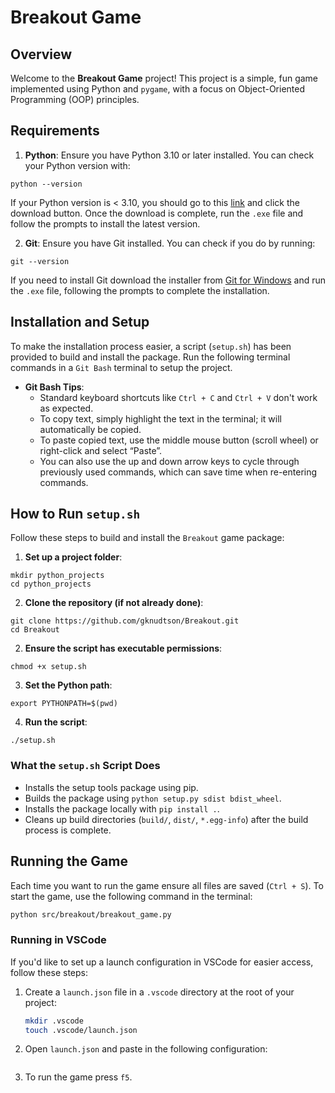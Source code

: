 # Breakout Game

## Overview
Welcome to the **Breakout Game** project! This project is a simple, fun game implemented using Python and `pygame`, with a focus on Object-Oriented Programming (OOP) principles.

## Requirements

1. **Python**: Ensure you have Python 3.10 or later installed. You can check your Python version with:
```
python --version
```
If your Python version is < 3.10, you should go to this [link](https://www.python.org/downloads/) and click the download button. Once the download is complete, run the `.exe` file and follow the prompts to install the latest version. 


2. **Git**: Ensure you have Git installed. You can check if you do by running:
```
git --version
```
If you need to install Git download the installer from [Git for Windows](https://git-scm.com/download/win) and run the `.exe` file, following the prompts to complete the installation.


## Installation and Setup
To make the installation process easier, a script (`setup.sh`) has been provided to build and install the package. Run the following terminal commands in a `Git Bash` terminal to setup the project. 

- **Git Bash Tips**:
  - Standard keyboard shortcuts like `Ctrl + C` and `Ctrl + V` don't work as expected.
  - To copy text, simply highlight the text in the terminal; it will automatically be copied.
  - To paste copied text, use the middle mouse button (scroll wheel) or right-click and select “Paste”.
  - You can also use the up and down arrow keys to cycle through previously used commands, which can save time when re-entering commands.

## How to Run `setup.sh`
Follow these steps to build and install the `Breakout` game package:

1. **Set up a project folder**:
```
mkdir python_projects
cd python_projects
```

2. **Clone the repository (if not already done)**:
```
git clone https://github.com/gknudtson/Breakout.git
cd Breakout
```

2. **Ensure the script has executable permissions**:
```
chmod +x setup.sh
```

3. **Set the Python path**:
```
export PYTHONPATH=$(pwd)
```

4. **Run the script**:
```
./setup.sh
```

### What the `setup.sh` Script Does
- Installs the setup tools package using pip.
- Builds the package using `python setup.py sdist bdist_wheel`.
- Installs the package locally with `pip install .`.
- Cleans up build directories (`build/`, `dist/`, `*.egg-info`) after the build process is complete.

## Running the Game

Each time you want to run the game ensure all files are saved (`Ctrl + S`). To start the game, use the following command in the terminal:

```bash
python src/breakout/breakout_game.py
```

### Running in VSCode

If you'd like to set up a launch configuration in VSCode for easier access, follow these steps:

1. Create a `launch.json` file in a `.vscode` directory at the root of your project:
   ```bash
   mkdir .vscode
   touch .vscode/launch.json
   ```

2. Open `launch.json` and paste in the following configuration:
```

```
3. To run the game press `f5`.
